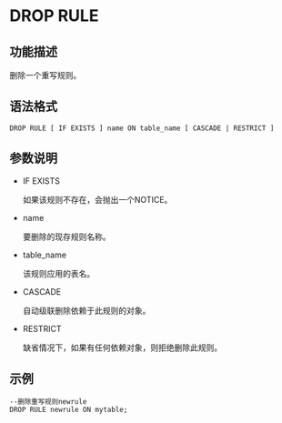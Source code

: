 # DROP RULE<a name="ZH-CN_TOPIC_0306398143"></a>

## 功能描述<a name="section5400959952"></a>

删除一个重写规则。

## 语法格式<a name="section157338176610"></a>

```
DROP RULE [ IF EXISTS ] name ON table_name [ CASCADE | RESTRICT ]
```

## 参数说明<a name="section652211111716"></a>

-   IF EXISTS

    如果该规则不存在，会抛出一个NOTICE。

-   name

    要删除的现存规则名称。

-   table\_name

    该规则应用的表名。

-   CASCADE

    自动级联删除依赖于此规则的对象。

-   RESTRICT

    缺省情况下，如果有任何依赖对象，则拒绝删除此规则。


## 示例<a name="section192526392717"></a>

```
--删除重写规则newrule
DROP RULE newrule ON mytable;
```
